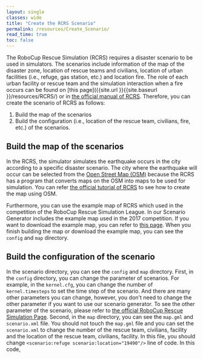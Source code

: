 ```yaml
---
layout: single
classes: wide
title: "Create the RCRS Scenario"
permalink: /resources/Create_Scenario/
read_time: true
toc: false
---
```

The RoboCup Rescue Simulation (RCRS) requires a disaster scenario to be used in simulators. The scenarios include information of the map of the disaster zone, location of rescue teams and civilians, location of urban facilities (i.e., refuge, gas station, etc.) and location fire. The role of each urban facility or rescue team and the simulation interaction when a fire occurs can be found on [this page]({{site.url }}{{site.baseurl }}/resources/RCRS/) or in [the official manual of RCRS](https://roborescue.sourceforge.io/docs/rcrs-manual.pdf). Therefore, you can create the scenario of RCRS as follows:
 1. Build the map of the scenarios
 2. Build the configuration (i.e., location of the rescue team, civilians, fire, etc.) of the scenarios.  



## Build the map of the scenarios
In the RCRS, the simulator simulates the earthquake occurs in the city according to a specific disaster scenario. The city where the earthquake will occur can be selected from the [Open Street Map (OSM)](https://www.openstreetmap.org) because the RCRS has a program that converts maps on the OSM into maps to be used for simulation. You can refer [the official tutorial of RCRS](https://roborescue.sourceforge.io/docs/map_creation-tutorial.pdf) to see how to create the map using OSM.

Furthermore, you can use the example map of RCRS which used in the competition of the RoboCup Rescue Simulation League. In our Scenario Generator includes the example map used in the 2017 competition. If you want to download the example map, you can refer to [this page](https://github.com/roborescue/rcrs-server/tree/master/maps/gml). When you finish building the map or download the example map, you can see the `config` and `map` directory.

## Build the configuration of the scenario
In the scenario directory, you can see the `config` and `map` directory. First, in the `config` directory, you can change the parameter of scenarios. For example, in the `kernel.cfg`, you can change the number of `kernel.timesteps` to set the time step of the scenario. And there are many other parameters you can change, however, you don't need to change the other parameter if you want to use our scenario generator. To see the other parameter of the scenario, please refer to [the official RoboCup Rescue Simulation Page](https://rescuesim.robocup.org/). Second, in the `map` directory, you can see the `map.gml` and `scenario.xml` file. You should not touch the `map.gml` file and you can set the `scenario.xml` to change the number of the rescue team, civilians, facility and the location of the rescue team, civilians, facility. In this file, you should change `<scenario:refuge scenario:location="19490"/>` line of code. In this code, 
